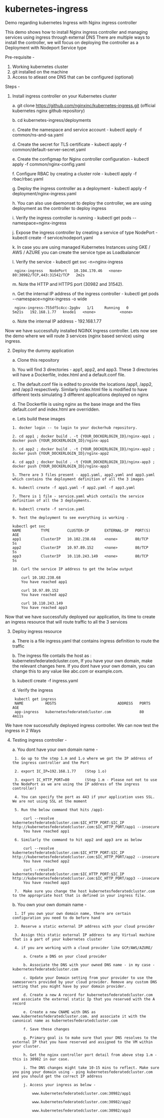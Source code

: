 # kubernetes-ingress
Demo regarding kubernetes Ingress with Nginx ingress controller

This demo shows how to install Nginx ingress controller and managing services using ingress through external DNS 
There are multiple ways to install the controller, we will focus on deploying the controller as a Deployment with Nodeport Service type

Pre-requisite -

1. Working kubernetes cluster 
2. git installed on the machine 
3. Access to atleast one DNS that can be configured (optional) 

Steps - 

1. Install ingress controller on your Kubernetes cluster

    a. git clone https://github.com/nginxinc/kubernetes-ingress.git (official kubernetes nginx github repository)
    
    b. cd kubernetes-ingress/deployments
    
    c. Create the namespace and service account - kubectl apply -f common/ns-and-sa.yaml
    
    d. Create the secret for TLS certificate - kubectl apply -f common/default-server-secret.yaml
    
    e. Create the configmap for Nginx controller configuration - kubectl apply -f common/nginx-config.yaml
    
    f. Configure RBAC by creating a cluster role - kubectl apply -f rbac/rbac.yaml
    
    g. Deploy the ingress controller as a deployment - kubectl apply -f deployment/nginx-ingress.yaml
    
    h. You can also use daemonset to deploy the controller, we are using deployment as the controller to deploy ingress 
    
    i. Verify the ingress controller is running - kubectl get pods --namespace=nginx-ingress
    
    j. Expose the ingress controller by creating a service of type NodePort - kubectl create -f service/nodeport.yaml
    
    k. In case you are using managed Kubernetes Instances using GKE / AWS / AZURE you can create the service type as Loadbalancer
    
    l. Verify the service - kubectl get svc -n=nginx-ingress
    
        nginx-ingress   NodePort   10.104.170.46   <none>        80:30982/TCP,443:31542/TCP   2m2s
        
    m. Note the HTTP and HTTPS port (30982 and 31542). 
    
    n. Get the internal IP address of the ingress controller - kubectl get pods --namespace=nginx-ingress -o wide
    
        nginx-ingress-755df5c4cc-2pgbv   1/1     Running   0          5m21s   192.168.1.77   knode1   <none>           <none>

    o. Note the internal IP address - 192.168.1.77
   
Now we have successfully installed NGINX Ingress controller. Lets now see the demo where we will route 3 services (nginx based service) using ingress. 
 
2.  Deploy the dummy application 

    a. Clone this repository
    
    b. You will find 3 directories - app1, app2, and app3. These 3 directories will have a Dockerfile, index.html and a default.conf file. 
    
    c. The default.conf file is edited to provide the locations /app1, /app2, and /app3 respectively. Similarly index.html file is modified to have different texts simulating 3 different applications deployed on nginx 
    
    d. The Dockerfile is using nginx as the base image and the files default.conf and index.html are overridden. 
    
    e. Lets build these images 
    
        1. docker login -- to login to your dockerhub repository. 
        
        2. cd app1 ; docker build . -t {YOUR_DOCKERLOGIN_ID}/nginx-app1 ; docker push {YOUR_DOCKERLOGIN_ID}/nginx-app1
        
        3. cd app2 ; docker build . -t {YOUR_DOCKERLOGIN_ID}/nginx-app2 ; docker push {YOUR_DOCKERLOGIN_ID}/nginx-app2
        
        4. cd app3 ; docker build . -t {YOUR_DOCKERLOGIN_ID}/nginx-app3 ; docker push {YOUR_DOCKERLOGIN_ID}/nginx-app3
        
        5. There are 3 files present - app1.yaml, app2.yaml and app3.yaml which contains the deployment definition of all the 3 images 
        
        6. kubectl create -f app1.yaml -f app2.yaml -f app3.yaml
        
        7. There is 1 file - service.yaml which contails the service definition of all the 3 deployments. 
        
        8. kubectl create -f service.yaml
        
        9. Test the deployment to see everything is working - 
        
        kubectl get svc 
        NAME         TYPE        CLUSTER-IP       EXTERNAL-IP   PORT(S)   AGE
        app1         ClusterIP   10.102.238.68    <none>        80/TCP    5s
        app2         ClusterIP   10.97.89.152     <none>        80/TCP    5s
        app3         ClusterIP   10.110.243.149   <none>        80/TCP    5s
    
        10. Curl the service IP address to get the below output 
        
            curl 10.102.238.68
            You have reached app1
            
            curl 10.97.89.152
            You have reached app2
            
            curl 10.110.243.149
            You have reached app3
            
Now that we have successfully deployed our application, its time to create an ingress resource that will route traffic to all the 3 services 

3. Deploy ingress resource

    a. There is a file ingress.yaml that contains ingress definition to route the traffic 
    
    b. The ingress file contails the host as : kubernetesfederatedcluster.com, If you have your own domain, make the relevant changes here. If you dont have your own domain, you can change this to any value like abc.com or example.com. 
    
    b. kubectl create -f ingress.yaml
    
    d. Verify the ingress 
    
        kubectl get ingress
        NAME          HOSTS                            ADDRESS   PORTS   AGE
        app-ingress   kubernetesfederatedcluster.com             80      4m11s

We have now successfully deployed ingress controller. We can now test the ingress in 2 Ways 

4. Testing ingress controller - 

    a. You dont have your own domain name - 
    
        1. Go up to the step 1.m and 1.o where we got the IP address of the ingress controller and the Port
        
        2. export IC_IP=192.168.1.77    (Step 1.o)
        
        3. export IC_HTTP_PORT=80       (Step 1.m - Please not not to use the NodePort as we are using the IP address of the ingress controller) 
        
        4. You can specify the port as 443 if your application uses SSL. We are not using SSL at the moment 
        
        5. Run the below command that hits /app1- 
        
            curl --resolve kubernetesfederatedcluster.com:$IC_HTTP_PORT:$IC_IP http://kubernetesfederatedcluster.com:$IC_HTTP_PORT/app1 --insecure
            You have reached app1
            
        6. Similarly the command to hit app2 and app3 are as below 
        
            curl --resolve kubernetesfederatedcluster.com:$IC_HTTP_PORT:$IC_IP http://kubernetesfederatedcluster.com:$IC_HTTP_PORT/app2 --insecure
            You have reached app2
            
            curl --resolve kubernetesfederatedcluster.com:$IC_HTTP_PORT:$IC_IP http://kubernetesfederatedcluster.com:$IC_HTTP_PORT/app3 --insecure
            You have reached app3
            
        7.  Make sure you change the host kubernetesfederatedcluster.com to the appropriate host that is defined in your ingress file. 
        
    b. You own your own domain name - 
    
        1. If you own your own domain name, there are certain configuration you need to do before hand
        
        2. Reserve a static external IP address with your cloud provider 
        
        3. Assign this static external IP address to any Virtual machine that is a part of your kubernetes cluster 
        
        4. if you are working with a cloud provider like GCP/AWS/AZURE/
          
            a. Create a DNS on your cloud provider 
            
            b. Associate the DNS with your owned DNS name - in my case - kubernetesfederatedcluster.com
            
            c. Update your Domain setting from your provider to use the nameservers provided by your cloud provider. Remove any custom DNS setting that you might have by your domain provider. 
            
            d. Create a new A record for kubernetesfederatedcluster.com and associate the external static Ip that you reserved with the A record 
            
            e. Create a new CNAME with DNS as www.kubernetesfederatedcluster.com. and associate it with the canonical name as kubernetesfederatedcluster.com
            
            f. Save these changes
            
            g. Primary goal is to make sure that your DNS resolves to the external IP that you have reserved and assigned to the VM within your cluster. 
            
            h. Get the nginx controller port detail from above step 1.m - this is 30982 in our case. 
            
            i. The DNS changes might take 10-15 mins to reflect. Make sure you ping your domain using - ping kubernetesfederatedcluster.com and you should get the correct IP address 
            
            j. Access your ingress as below - 
            
                www.kubernetesfederatedcluster.com:30982/app1
                
                www.kubernetesfederatedcluster.com:30982/app2
                
                www.kubernetesfederatedcluster.com:30982/app3
          

    
